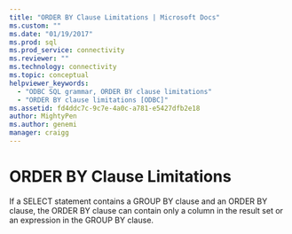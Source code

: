 ```yaml
---
title: "ORDER BY Clause Limitations | Microsoft Docs"
ms.custom: ""
ms.date: "01/19/2017"
ms.prod: sql
ms.prod_service: connectivity
ms.reviewer: ""
ms.technology: connectivity
ms.topic: conceptual
helpviewer_keywords: 
  - "ODBC SQL grammar, ORDER BY clause limitations"
  - "ORDER BY clause limitations [ODBC]"
ms.assetid: fd4ddc7c-9c7e-4a0c-a781-e5427dfb2e18
author: MightyPen
ms.author: genemi
manager: craigg
---
```

# ORDER BY Clause Limitations
If a SELECT statement contains a GROUP BY clause and an ORDER BY clause, the ORDER BY clause can contain only a column in the result set or an expression in the GROUP BY clause.
